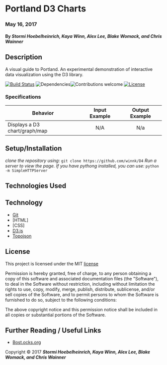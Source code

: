 # Portland D3 Charts

### May 16, 2017

#### By *_Stormi Hoebelheinrich, Kaya Winn, Alex Lee, Blake Womack, and Chris Wainner_*

## Description

A visual guide to Portland. An experimental demonstration of interactive data visualization using the D3 library.


[![Build Status](https://travis-ci.org/anfederico/Clairvoyant.svg?branch=master)](https://travis-ci.org/anfederico/Clairvoyant)
![Dependencies](https://img.shields.io/badge/dependencies-up%20to%20date-brightgreen.svg)![Contributions welcome](https://img.shields.io/badge/contributions-welcome-brightgreen.svg)
[![License](https://img.shields.io/badge/license-MIT%20License-brightgreen.svg)](https://opensource.org/licenses/MIT)

### Specifications

| Behavior | Input Example | Output Example |
|----------|:-------------:|:--------------:|
| Displays a D3 chart/graph/map | N/A | N/a |

## Setup/Installation

*clone the repository using:* `git clone https://github.com/winnk/D4`
*Run a server to view the page. If you have pythong installed, you can use:* `python -m SimpleHTTPServer`

## Technologies Used

## Technology
* [Git](https://git-scm.com/)
* [HTML]
* [CSS]
* [D3.js](https://d3js.org/)
* [Topojson](https://github.com/topojson/topojson)


## License

This project is licensed under the MIT [license]

Permission is hereby granted, free of charge, to any person obtaining a copy of this software and associated documentation files (the "Software"), to deal in the Software without restriction, including without limitation the rights to use, copy, modify, merge, publish, distribute, sublicense, and/or sell copies of the Software, and to permit persons to whom the Software is furnished to do so, subject to the following conditions:

The above copyright notice and this permission notice shall be included in all copies or substantial portions of the Software.

## Further Reading / Useful Links

* [Bost.ocks.org](hhttps://bost.ocks.org/mike/)

Copyright &copy; 2017 **_Stormi Hoebelheinrich, Kaya Winn, Alex Lee, Blake Womack, and Chris Wainner_**

[license]: (https://opensource.org/licenses/MIT)
